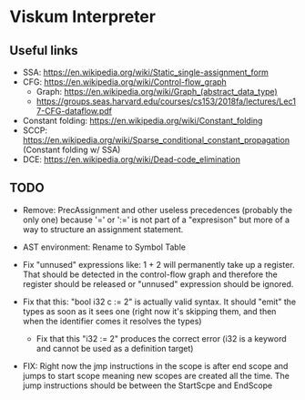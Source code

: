 # Viskum Interpreter

## Useful links

- SSA: https://en.wikipedia.org/wiki/Static_single-assignment_form
- CFG: https://en.wikipedia.org/wiki/Control-flow_graph
  - Graph: https://en.wikipedia.org/wiki/Graph_(abstract_data_type)
  - https://groups.seas.harvard.edu/courses/cs153/2018fa/lectures/Lec17-CFG-dataflow.pdf
- Constant folding: https://en.wikipedia.org/wiki/Constant_folding
- SCCP: https://en.wikipedia.org/wiki/Sparse_conditional_constant_propagation (Constant folding w/ SSA)
- DCE: https://en.wikipedia.org/wiki/Dead-code_elimination

## TODO

- Remove: PrecAssignment and other useless precedences (probably the only one) because '=' or ':=' is not part of a "expresison" but more of a way to structure an assignment statement.

- AST environment: Rename to Symbol Table

- Fix "unnused" expressions like: 1 + 2 will permanently take up a register. That should be detected in the control-flow graph and therefore the register should be released or "unnused" expression should be ignored.

- Fix that this: "bool i32 c := 2" is actually valid syntax. It should "emit" the types as soon as it sees one (right now it's skipping them, and then when the identifier comes it resolves the types)
  - Fix that this "i32 := 2" produces the correct error (i32 is a keyword and cannot be used as a definition target)

- FIX: Right now the jmp instructions in the scope is after end scope and jumps to start scope meaning new scopes are created all the time. The jump instructions should be between the StartScpe and EndScope
